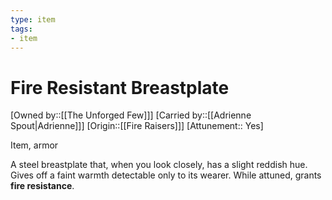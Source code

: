 ```yaml
---
type: item
tags:
- item
---
```


# Fire Resistant Breastplate

[Owned by::[[The Unforged Few]]]
[Carried by::[[Adrienne Spout|Adrienne]]]
[Origin::[[Fire Raisers]]]
[Attunement:: Yes]

Item, armor

A steel breastplate that, when you look closely, has a slight reddish hue. Gives off a faint warmth detectable only to its wearer. While attuned, grants **fire resistance**.